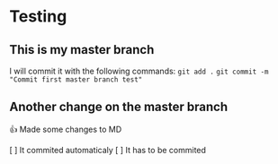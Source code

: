 # Testing

## This is my master branch

I will commit it with the following commands:
`git add .`
`git commit -m "Commit first master branch test"`

## Another change on the master branch

:+1: Made some changes to MD

[ ] It commited automaticaly
[ ] It has to be commited
